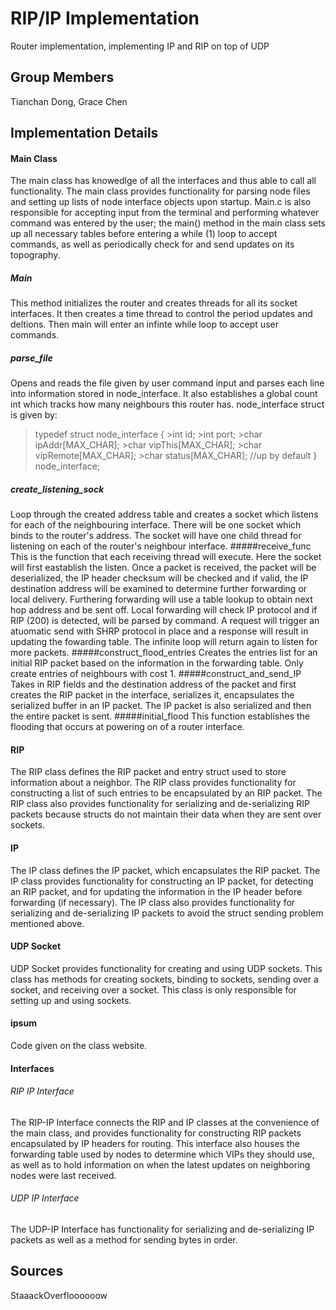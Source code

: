 # RIP/IP Implementation
Router implementation, implementing IP and RIP on top of UDP
## Group Members
Tianchan Dong, Grace Chen
## Implementation Details
#### Main Class
The main class has knowedlge of all the interfaces and thus able to call all functionality. The main class provides functionality for parsing node files and setting up lists of node interface objects upon startup. Main.c is also responsible for accepting input from the terminal and performing whatever command was entered by the user; the main() method in the main class sets up all necessary tables before entering a while (1) loop to accept commands, as well as periodically check for and send updates on its topography.
##### Main
This method initializes the router and creates threads for all its socket interfaces. It then creates a time thread to control the period updates and deltions. Then main will enter an infinte while loop to accept user commands.
#####  parse_file
Opens and reads the file given by user command input and parses each line into information stored in node_interface. It also establishes a global count int which tracks how many neighbours this router has. node_interface struct is given by:
>typedef struct node_interface { 
    >int id; 
    >int port; 
    >char ipAddr[MAX_CHAR]; 
    >char vipThis[MAX_CHAR]; 
    >char vipRemote[MAX_CHAR]; 
    >char status[MAX_CHAR]; //up by default 
>} node_interface; 
##### create_listening_sock
Loop through the created address table and creates a socket which listens for each of the neighbouring interface. There will be one socket which binds to the router's address. The socket will have one child thread for listening on each of the router's neighbour interface.
#####receive_func
This is the function that each receiving thread will execute. Here the socket will first eastablish the listen. Once a packet is received, the packet will be deserialized, the IP header checksum will be checked and if valid, the IP destination address will be examined to determine further forwarding or local delivery. Furthering forwarding will use a table lookup to obtain next hop address and be sent off. Local forwarding will check IP protocol and if RIP 
(200) is detected, will be parsed by command. A request will trigger an atuomatic send with SHRP protocol in place and a response will result in updating the fowarding table. The infinite loop will return again to listen for more packets.
#####construct_flood_entries
Creates the entries list for an initial RIP packet based on the information in the forwarding table. Only create entries of neighbours with cost 1.
#####construct_and_send_IP
Takes in RIP fields and the destination address of the packet and first creates the RIP packet in the interface, serializes it, encapsulates the serialized buffer in an IP packet. The IP packet is also serialized and then the entire packet is sent.
#####initial_flood
This function establishes the flooding that occurs at powering on of a router interface.
#### RIP
The RIP class defines the RIP packet and entry struct used to store information about a neighbor. The RIP class provides functionality for constructing a list of such entries to be encapsulated by an RIP packet. The RIP class also provides functionality for serializing and de-serializing RIP packets because structs do not maintain their data when they are sent over sockets.
#### IP
The IP class defines the IP packet, which encapsulates the RIP packet. The IP class provides functionality for constructing an IP packet, for detecting an RIP packet, and for updating the information in the IP header before forwarding (if necessary). The IP class also provides functionality for serializing and de-serializing IP packets to avoid the struct sending problem mentioned above.
#### UDP Socket
UDP Socket provides functionality for creating and using UDP sockets. This class has methods for creating sockets, binding to sockets, sending over a socket, and receiving over a socket. This class is only responsible for setting up and using sockets. 
#### ipsum
Code given on the class website.
#### Interfaces
###### RIP IP Interface
The RIP-IP Interface connects the RIP and IP classes at the convenience of the main class, and provides functionality for constructing RIP packets encapsulated by IP headers for routing. This interface also houses the forwarding table used by nodes to determine which VIPs they should use, as well as to hold information on when the latest updates on neighboring nodes were last received.
###### UDP IP Interface
The UDP-IP Interface has functionality for serializing and de-serializing IP packets as well as a method for sending bytes in order.
## Sources
StaaackOverfloooooow
